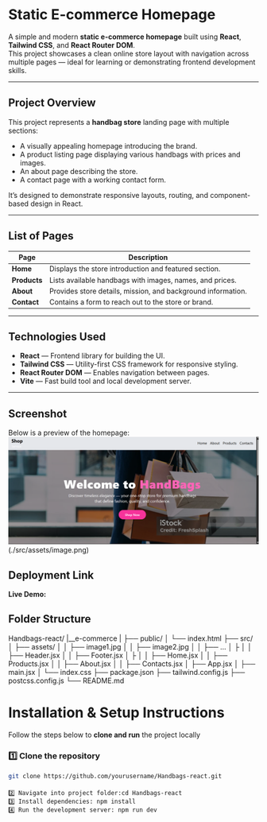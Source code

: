 #  Static E-commerce Homepage

A simple and modern **static e-commerce homepage** built using **React**, **Tailwind CSS**, and **React Router DOM**.  
This project showcases a clean online store layout with navigation across multiple pages — ideal for learning or demonstrating frontend development skills.

---

##  **Project Overview**

This project represents a **handbag store** landing page with multiple sections:  
- A visually appealing homepage introducing the brand.  
- A product listing page displaying various handbags with prices and images.  
- An about page describing the store.  
- A contact page with a working contact form.  

It’s designed to demonstrate responsive layouts, routing, and component-based design in React.

---

##  **List of Pages**

| Page | Description |
|------|--------------|
| **Home** | Displays the store introduction and featured section. |
| **Products** | Lists available handbags with images, names, and prices. |
| **About** | Provides store details, mission, and background information. |
| **Contact** | Contains a form to reach out to the store or brand. |

---

##  **Technologies Used**

- **React** — Frontend library for building the UI.  
- **Tailwind CSS** — Utility-first CSS framework for responsive styling.  
- **React Router DOM** — Enables navigation between pages.  
- **Vite** — Fast build tool and local development server.

---

## **Screenshot**

Below is a preview of the homepage:
![alt text](image-1.png)(./src/assets/image.png)


## **Deployment Link**

**Live Demo:** 


## **Folder Structure**
Handbags-react/
|__e-commerce
  |
├── public/
│ └── index.html
├── src/
│ ├── assets/
│ │ ├── image1.jpg
│ │ ├── image2.jpg
│ │ ├── ...
│ ├
│ │ ├── Header.jsx
│ │ ├── Footer.jsx
│ ├
│ │ ├── Home.jsx
│ │ ├── Products.jsx
│ │ ├── About.jsx
│ │ ├── Contacts.jsx
│ ├── App.jsx
│ ├── main.jsx
│ └── index.css
├── package.json
├── tailwind.config.js
├── postcss.config.js
└── README.md

#  **Installation & Setup Instructions**

Follow the steps below to **clone and run** the project locally 

### 1️⃣ Clone the repository
```bash
git clone https://github.com/yourusername/Handbags-react.git

2️⃣ Navigate into project folder:cd Handbags-react
3️⃣ Install dependencies: npm install
4️⃣ Run the development server: npm run dev


